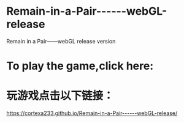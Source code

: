 # Remain-in-a-Pair------webGL-release
Remain in a Pair——webGL release version
# To play the game,click here:
# 玩游戏点击以下链接：
https://cortexa233.github.io/Remain-in-a-Pair------webGL-release/

